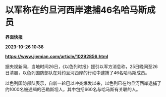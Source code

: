 # 以军称在约旦河西岸逮捕46名哈马斯成员
**界面快报**

**2023-10-26 10:38**

**https://www.jiemian.com/article/10292856.html**

据央视新闻，当地时间26日，《以色列时报》援引以军方消息称，25日晚间至26日清晨，以色列国防部队在对约旦河西岸的行动中逮捕了46名哈马斯成员。

以色列国防部队表示，自新一轮巴以冲突爆发以来，以色列已在约旦河西岸逮捕了约1000名被通缉的巴勒斯坦人，其中包括660名与哈马斯有关联的人。